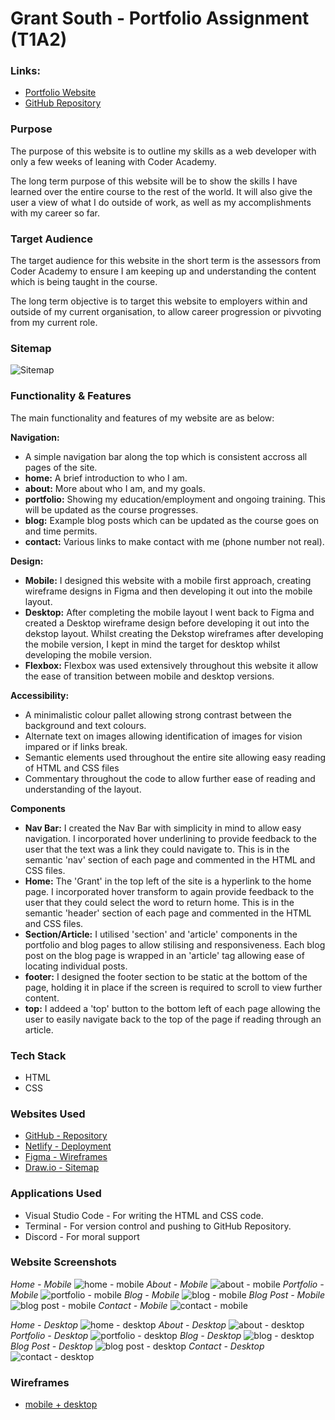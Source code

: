 # Grant South - Portfolio Assignment (T1A2)

### Links:
- [Portfolio Website](https://grant-south.au)
- [GitHub Repository](https://github.com/grants77/T1A2)

### Purpose
The purpose of this website is to outline my skills as a web developer with only a few weeks of leaning with Coder Academy.

The long term purpose of this website will be to show the skills I have learned over the entire course to the rest of the world. It will also give the user a view of what I do outside of work, as well as my accomplishments with my career so far.

### Target Audience
The target audience for this website in the short term is the assessors from Coder Academy to ensure I am keeping up and understanding the content which is being taught in the course.

The long term objective is to target this website to employers within and outside of my current organisation, to allow career progression or pivvoting from my current role.

### Sitemap
![Sitemap](/docs/Sitemap.gif)

### Functionality & Features
The main functionality and features of my website are as below:

**Navigation:**
- A simple navigation bar along the top which is consistent accross all pages of the site.
 - **home:** A brief introduction to who I am.
 - **about:** More about who I am, and my goals.
 - **portfolio:** Showing my education/employment and ongoing training. This will be updated as the course progresses.
 - **blog:** Example blog posts which can be updated as the course goes on and time permits.
 - **contact:** Various links to make contact with me (phone number not real).

 **Design:**
 - **Mobile:** I designed this website with a mobile first approach, creating wireframe designs in Figma and then developing it out into the mobile layout.
 - **Desktop:** After completing the mobile layout I went back to Figma and created a Desktop wireframe design before developing it out into the dekstop layout. Whilst creating the Dekstop wireframes after developing the mobile version, I kept in mind the target for desktop whilst developing the mobile version. 
 - **Flexbox:** Flexbox was used extensively throughout this website it allow the ease of transition between mobile and desktop versions.


**Accessibility:**
- A minimalistic colour pallet allowing strong contrast between the background and text colours.
- Alternate text on images allowing identification of images for vision impared or if links break.
- Semantic elements used throughout the entire site allowing easy reading of HTML and CSS files
- Commentary throughout the code to allow further ease of reading and understanding of the layout.

**Components**
- **Nav Bar:** I created the Nav Bar with simplicity in mind to allow easy navigation. I incorporated hover underlining to provide feedback to the user that the text was a link they could navigate to. This is in the semantic 'nav' section of each page and commented in the HTML and CSS files.
- **Home:** The 'Grant' in the top left of the site is a hyperlink to the home page. I incorporated hover transform to again provide feedback to the user that they could select the word to return home. This is in the semantic 'header' section of each page and commented in the HTML and CSS files.
- **Section/Article:** I utilised 'section' and 'article' components in the portfolio and blog pages to allow stilising and responsiveness. Each blog post on the blog page is wrapped in an 'article' tag allowing ease of locating individual posts.
- **footer:** I designed the footer section to be static at the bottom of the page, holding it in place if the screen is required to scroll to view further content.
- **top:** I addeed a 'top' button to the bottom left of each page allowing the user to easily navigate back to the top of the page if reading through an article.

### Tech Stack
- HTML
- CSS

### Websites Used
- [GitHub - Repository](https://github.com)
- [Netlify - Deployment](https://netlify.com)
- [Figma - Wireframes](https://figma.com)
- [Draw.io - Sitemap](https://draw.io)

### Applications Used
- Visual Studio Code - For writing the HTML and CSS code.
- Terminal - For version control and pushing to GitHub Repository.
- Discord - For moral support

### Website Screenshots

_Home - Mobile_
![home - mobile](/docs/screenshots/m-home.PNG)
_About - Mobile_
![about - mobile](/docs/screenshots/m-about.PNG)
_Portfolio - Mobile_
![portfolio - mobile](/docs/screenshots/m-portfolio.PNG)
_Blog - Mobile_
![blog - mobile](/docs/screenshots/m-blog.PNG)
_Blog Post - Mobile_
![blog post - mobile](/docs/screenshots/m-blogpost.PNG)
_Contact - Mobile_
![contact - mobile](/docs/screenshots/m-contact.PNG)

_Home - Desktop_
![home - desktop](/docs/screenshots/d-home.png)
_About - Desktop_
![about - desktop](/docs/screenshots/d-about.png)
_Portfolio - Desktop_
![portfolio - desktop](/docs/screenshots/d-portfolio.png)
_Blog - Desktop_
![blog - desktop](/docs/screenshots/d-blog.png)
_Blog Post - Desktop_
![blog post - desktop](/docs/screenshots/d-blogpost.png)
_Contact - Desktop_
![contact - desktop](/docs/screenshots/d-contact.png)

### Wireframes

- [mobile + desktop](/docs/Mobile+Desktop%20Wireframes.pdf)
